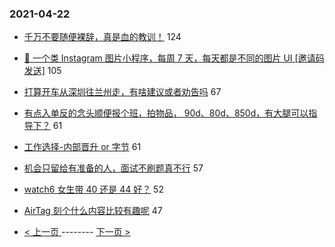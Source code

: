### 2021-04-22 
- [千万不要随便裸辞，真是血的教训！](https://www.v2ex.com/t/772311) 124
- [🌁 一个类 Instagram 图片小程序，每周 7 天，每天都是不同的图片 UI [邀请码发送]](https://www.v2ex.com/t/772333) 105
- [打算开车从深圳往兰州走，有啥建议或者劝告吗](https://www.v2ex.com/t/772419) 67
- [有点入单反的念头顺便报个班，拍物品， 90d、80d、850d，有大腿可以指导下？](https://www.v2ex.com/t/772355) 61
- [工作选择-内部晋升 or 字节](https://www.v2ex.com/t/772369) 61
- [机会只留给有准备的人，面试不刷题真不行](https://www.v2ex.com/t/772337) 57
- [watch6 女生带 40 还是 44 好？](https://www.v2ex.com/t/772358) 52
- [AirTag 刻个什么内容比较有趣呢](https://www.v2ex.com/t/772364) 47 

- [ < 上一页 ](https://github.com/able8/v2ex-hot-record/blob/master/2021-04-21.md) -------- [ 下一页 > ](https://github.com/able8/v2ex-hot-record/blob/master/2021-04-23.md)